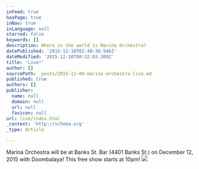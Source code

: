 ```yaml
---
inFeed: true
hasPage: true
inNav: true
inLanguage: null
starred: false
keywords: []
description: Where in the world is Marina Orchestra?
datePublished: '2015-12-10T02:40:30.946Z'
dateModified: '2015-12-10T00:32:03.309Z'
title: 'Live!'
author: []
sourcePath: _posts/2015-12-09-marina-orchestra-live.md
published: true
authors: []
publisher:
  name: null
  domain: null
  url: null
  favicon: null
url: live/index.html
_context: 'http://schema.org'
_type: Article

---
```

Marina Orchestra will be at Banks St. Bar (4401 Banks St.) on December 12, 2015 with Doombalaya! This free show starts at 10pm!
![](https://the-grid-user-content.s3-us-west-2.amazonaws.com/0c4b2658-4155-4b1a-b453-caec74a4dd1f.jpg)